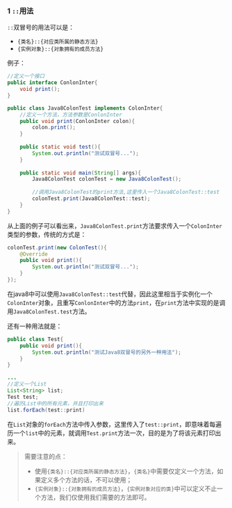 ### 1 `::`用法

`::`双冒号的用法可以是：

- `{类名}::{对应类所属的静态方法}`
- `{实例对象}::{对象拥有的成员方法}`

例子：

```java
//定义一个接口
public interface ConlonInter{
    void print();
}

public class Java8ColonTest implements ColonInter{
    //定义一个方法，方法参数是ConlonInter
    public void print(ConlonInter colon){
        colon.print();
    }
    
    public static void test(){
        System.out.println("测试双冒号...");
    }
    
    public static void main(String[] args){
        Java8ColonTest colonTest = new Java8ColonTest();
        
        //调用Java8ColonTest的print方法,这里传入一个Java8ColonTest::test
        colonTest.print(Java8ColonTest::test);
    }
}
```

从上面的例子可以看出来，`Java8ColonTest.print`方法要求传入一个`ColonInter`类型的参数，传统的方式是：

```java
colonTest.print(new ColonTest(){
    @Override
    public void print(){
        System.out.println("测试双冒号...");
    }
});
```

在java8中可以使用`Java8ColonTest::test`代替，因此这里相当于实例化一个`ColonInter`对象，且重写`ConlonInter`中的方法`print`，在`print`方法中实现的是调用`Java8ColonTest.test`方法。



还有一种用法就是：

```java
public class Test{
    public void print(){
        System.out.println("测试Java8双冒号的另外一种用法");
    }
}

...
//定义一个List
List<String> list;
Test test;
//遍历List中的所有元素，并且打印出来
list.forEach(test::print)
```

在`List`对象的`forEach`方法中传入参数，这里传入了`test::print`，即意味着每遍历一个`list`中的元素，就调用`Test.print`方法一次，目的是为了将该元素打印出来。



> 需要注意的点：
>
> - 使用`{类名}::{对应类所属的静态方法}`，`{类名}`中需要仅定义一个方法，如果定义多个方法的话，不可以使用；
> - `{实例对象}::{对象拥有的成员方法}`，`{实例对象对应的类}`中可以定义不止一个方法，我们仅使用我们需要的方法即可。

